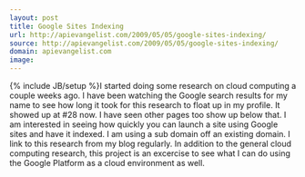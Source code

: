 ```yaml
---
layout: post
title: Google Sites Indexing
url: http://apievangelist.com/2009/05/05/google-sites-indexing/
source: http://apievangelist.com/2009/05/05/google-sites-indexing/
domain: apievangelist.com
image: 
---
```

{% include JB/setup %}I started doing some research on cloud computing a couple weeks ago. I have been watching the Google search results for my name to see how long it took for this research to float up in my profile.
It showed up at #28 now. I have seen other pages too show up below that.
I am interested in seeing how quickly you can launch a site using Google sites and have it indexed. I am using a sub domain off an existing domain. I link to this research from my blog regularly.
In addition to the general cloud computing research, this project is an excercise to see what I can do using the Google Platform as a cloud environment as well.
